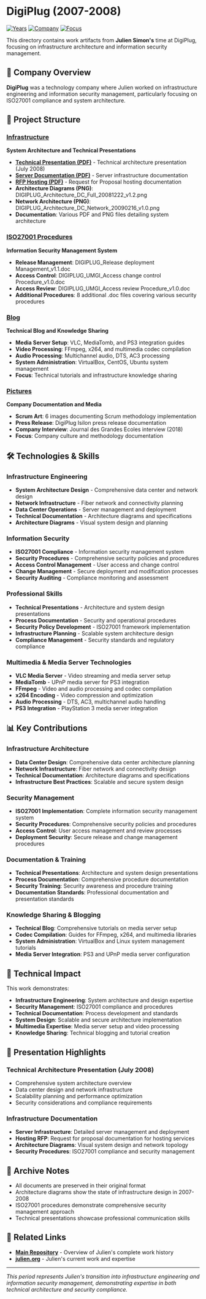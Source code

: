 # DigiPlug (2007-2008)

[![Years](https://img.shields.io/badge/Years-2007--2008-orange.svg)](https://github.com/juliensimon/work-history)
[![Company](https://img.shields.io/badge/Company-DigiPlug-blue.svg)](https://github.com/juliensimon/work-history)
[![Focus](https://img.shields.io/badge/Focus-Infrastructure%20%26%20Security-green.svg)](https://github.com/juliensimon/work-history)

This directory contains work artifacts from **Julien Simon's** time at DigiPlug, focusing on infrastructure architecture and information security management.

## 🏢 Company Overview

**DigiPlug** was a technology company where Julien worked on infrastructure engineering and information security management, particularly focusing on ISO27001 compliance and system architecture.

## 📁 Project Structure

### [Infrastructure](./Infrastructure/)
**System Architecture and Technical Presentations**

- **[Technical Presentation (PDF)](./Infrastructure/20080719.Digiplug_Technical_Presentation_v0.pdf)** - Technical architecture presentation (July 2008)
- **[Server Documentation (PDF)](./Infrastructure/Serveurs%20DGP.pdf)** - Server infrastructure documentation
- **[RFP Hosting (PDF)](./Infrastructure/RFP%20Hosting.pdf)** - Request for Proposal hosting documentation
- **Architecture Diagrams (PNG)**: DIGIPLUG_Architecture_DC_Full_20081222_v1.2.png
- **Network Architecture (PNG)**: DIGIPLUG_Architecture_DC_Network_20090216_v1.0.png
- **Documentation**: Various PDF and PNG files detailing system architecture

### [ISO27001 Procedures](./ISO27001_procedures/)
**Information Security Management System**

- **Release Management**: DIGIPLUG_Release deployment Management_v1.1.doc
- **Access Control**: DIGIPLUG_UMGI_Access change control Procedure_v1.0.doc
- **Access Review**: DIGIPLUG_UMGI_Access review Procedure_v1.0.doc
- **Additional Procedures**: 8 additional .doc files covering various security procedures

### [Blog](./blog/)
**Technical Blog and Knowledge Sharing**

- **Media Server Setup**: VLC, MediaTomb, and PS3 integration guides
- **Video Processing**: FFmpeg, x264, and multimedia codec compilation
- **Audio Processing**: Multichannel audio, DTS, AC3 processing
- **System Administration**: VirtualBox, CentOS, Ubuntu system management
- **Focus**: Technical tutorials and infrastructure knowledge sharing

### [Pictures](./pictures/)
**Company Documentation and Media**

- **Scrum Art**: 6 images documenting Scrum methodology implementation
- **Press Release**: DigiPlug Isilon press release documentation
- **Company Interview**: Journal des Grandes Ecoles interview (2018)
- **Focus**: Company culture and methodology documentation

## 🛠️ Technologies & Skills

### Infrastructure Engineering
- **System Architecture Design** - Comprehensive data center and network design
- **Network Infrastructure** - Fiber network and connectivity planning
- **Data Center Operations** - Server management and deployment
- **Technical Documentation** - Architecture diagrams and specifications
- **Architecture Diagrams** - Visual system design and planning

### Information Security
- **ISO27001 Compliance** - Information security management system
- **Security Procedures** - Comprehensive security policies and procedures
- **Access Control Management** - User access and change control
- **Change Management** - Secure deployment and modification processes
- **Security Auditing** - Compliance monitoring and assessment

### Professional Skills
- **Technical Presentations** - Architecture and system design presentations
- **Process Documentation** - Security and operational procedures
- **Security Policy Development** - ISO27001 framework implementation
- **Infrastructure Planning** - Scalable system architecture design
- **Compliance Management** - Security standards and regulatory compliance

### Multimedia & Media Server Technologies
- **VLC Media Server** - Video streaming and media server setup
- **MediaTomb** - UPnP media server for PS3 integration
- **FFmpeg** - Video and audio processing and codec compilation
- **x264 Encoding** - Video compression and optimization
- **Audio Processing** - DTS, AC3, multichannel audio handling
- **PS3 Integration** - PlayStation 3 media server integration

## 📊 Key Contributions

### Infrastructure Architecture
- **Data Center Design**: Comprehensive data center architecture planning
- **Network Infrastructure**: Fiber network and connectivity design
- **Technical Documentation**: Architecture diagrams and specifications
- **Infrastructure Best Practices**: Scalable and secure system design

### Security Management
- **ISO27001 Implementation**: Complete information security management system
- **Security Procedures**: Comprehensive security policies and procedures
- **Access Control**: User access management and review processes
- **Deployment Security**: Secure release and change management procedures

### Documentation & Training
- **Technical Presentations**: Architecture and system design presentations
- **Process Documentation**: Comprehensive procedure documentation
- **Security Training**: Security awareness and procedure training
- **Documentation Standards**: Professional documentation and presentation standards

### Knowledge Sharing & Blogging
- **Technical Blog**: Comprehensive tutorials on media server setup
- **Codec Compilation**: Guides for FFmpeg, x264, and multimedia libraries
- **System Administration**: VirtualBox and Linux system management tutorials
- **Media Server Integration**: PS3 and UPnP media server configuration

## 🎯 Technical Impact

This work demonstrates:
- **Infrastructure Engineering**: System architecture and design expertise
- **Security Management**: ISO27001 compliance and procedures
- **Technical Documentation**: Process development and standards
- **System Design**: Scalable and secure architecture implementation
- **Multimedia Expertise**: Media server setup and video processing
- **Knowledge Sharing**: Technical blogging and tutorial creation

## 📄 Presentation Highlights

### Technical Architecture Presentation (July 2008)
- Comprehensive system architecture overview
- Data center design and network infrastructure
- Scalability planning and performance optimization
- Security considerations and compliance requirements

### Infrastructure Documentation
- **Server Infrastructure**: Detailed server management and deployment
- **Hosting RFP**: Request for proposal documentation for hosting services
- **Architecture Diagrams**: Visual system design and network topology
- **Security Procedures**: ISO27001 compliance and security management

## 📄 Archive Notes

- All documents are preserved in their original format
- Architecture diagrams show the state of infrastructure design in 2007-2008
- ISO27001 procedures demonstrate comprehensive security management approach
- Technical presentations showcase professional communication skills

## 🔗 Related Links

- **[Main Repository](../README.md)** - Overview of Julien's complete work history
- **[julien.org](https://julien.org)** - Julien's current work and expertise

---

*This period represents Julien's transition into infrastructure engineering and information security management, demonstrating expertise in both technical architecture and security compliance.* 